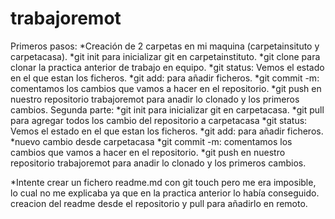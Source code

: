 # trabajoremot
Primeros pasos:
*Creación de 2 carpetas en mi maquina (carpetainsituto y carpetacasa).
*git init para inicializar git en carpetainstituto.
*git clone para clonar la practica anterior de trabajo en equipo.
*git status: Vemos el estado en el que estan los ficheros. 
*git add: para añadir ficheros.
*git commit -m: comentamos los cambios que vamos a hacer en el repositorio.
*git push en nuestro repositorio trabajoremot para anadir lo clonado y los primeros cambios.
Segunda parte:
*git init para inicializar git en carpetacasa.
*git pull para agregar todos los cambio del repositorio a carpetacasa
*git status: Vemos el estado en el que estan los ficheros. 
*git add: para añadir ficheros.
*nuevo cambio desde carpetacasa
*git commit -m: comentamos los cambios que vamos a hacer en el repositorio.
*git push en nuestro repositorio trabajoremot para anadir lo clonado y los primeros cambios.

*Intente crear un fichero readme.md con git touch pero me era imposible, lo cual no me explicaba
ya que en la practica anterior lo había conseguido. creacion del readme desde el repositorio y pull para añadirlo en remoto.

